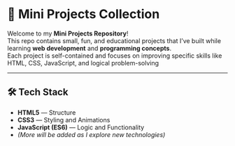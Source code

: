# 🧠 Mini Projects Collection

Welcome to my **Mini Projects Repository**!  
This repo contains small, fun, and educational projects that I’ve built while learning **web development** and **programming concepts**.  
Each project is self-contained and focuses on improving specific skills like HTML, CSS, JavaScript, and logical problem-solving

---

## 🛠️ Tech Stack

- **HTML5** — Structure  
- **CSS3** — Styling and Animations  
- **JavaScript (ES6)** — Logic and Functionality  
- *(More will be added as I explore new technologies)*
